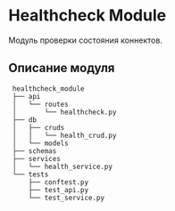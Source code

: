 # Healthcheck Module
Модуль проверки состояния коннектов.

## Описание модуля
```
 healthcheck_module
 ├── api
 │   └── routes
 │       └── healthcheck.py
 ├── db
 │   ├── cruds
 │   │   └── health_crud.py
 │   └── models
 ├── schemas
 ├── services
 │   └── health_service.py
 └── tests
     ├── conftest.py
     ├── test_api.py
     └── test_service.py
```
